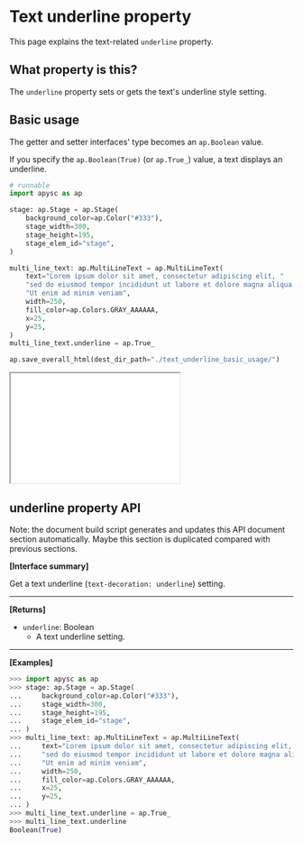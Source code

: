 # Text underline property

This page explains the text-related `underline` property.

## What property is this?

The `underline` property sets or gets the text's underline style setting.

## Basic usage

The getter and setter interfaces' type becomes an `ap.Boolean` value.

If you specify the `ap.Boolean(True)` (or `ap.True_`) value, a text displays an underline.

```py
# runnable
import apysc as ap

stage: ap.Stage = ap.Stage(
    background_color=ap.Color("#333"),
    stage_width=300,
    stage_height=195,
    stage_elem_id="stage",
)

multi_line_text: ap.MultiLineText = ap.MultiLineText(
    text="Lorem ipsum dolor sit amet, consectetur adipiscing elit, "
    "sed do eiusmod tempor incididunt ut labore et dolore magna aliqua. "
    "Ut enim ad minim veniam",
    width=250,
    fill_color=ap.Colors.GRAY_AAAAAA,
    x=25,
    y=25,
)
multi_line_text.underline = ap.True_

ap.save_overall_html(dest_dir_path="./text_underline_basic_usage/")
```

<iframe src="static/text_underline_basic_usage/index.html" width="300" height="195"></iframe>

## underline property API

<!-- Docstring: apysc._display.text_decoration_underline_css_mixin.TextDecorationUnderlineCssMixIn.underline -->

<span class="inconspicuous-txt">Note: the document build script generates and updates this API document section automatically. Maybe this section is duplicated compared with previous sections.</span>

**[Interface summary]**

Get a text underline (`text-decoration: underline`) setting.<hr>

**[Returns]**

- `underline`: Boolean
  - A text underline setting.

<hr>

**[Examples]**

```py
>>> import apysc as ap
>>> stage: ap.Stage = ap.Stage(
...     background_color=ap.Color("#333"),
...     stage_width=300,
...     stage_height=195,
...     stage_elem_id="stage",
... )
>>> multi_line_text: ap.MultiLineText = ap.MultiLineText(
...     text="Lorem ipsum dolor sit amet, consectetur adipiscing elit, "
...     "sed do eiusmod tempor incididunt ut labore et dolore magna aliqua. "
...     "Ut enim ad minim veniam",
...     width=250,
...     fill_color=ap.Colors.GRAY_AAAAAA,
...     x=25,
...     y=25,
... )
>>> multi_line_text.underline = ap.True_
>>> multi_line_text.underline
Boolean(True)
```